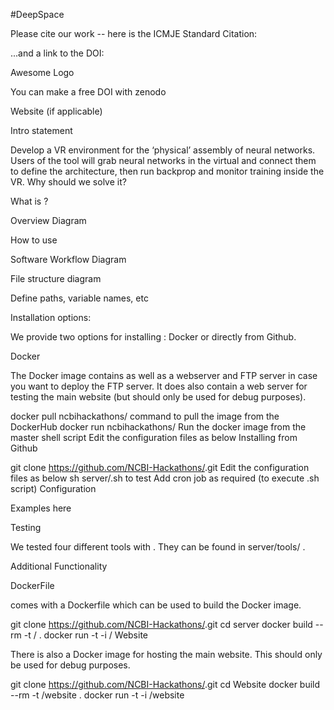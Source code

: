 #DeepSpace

Please cite our work -- here is the ICMJE Standard Citation:

...and a link to the DOI:

Awesome Logo

You can make a free DOI with zenodo

Website (if applicable)

Intro statement

Develop a VR environment for the ‘physical’ assembly of neural networks. Users of the tool will grab neural networks in the virtual and connect them to define the architecture, then run backprop and monitor training inside the VR.
Why should we solve it?

What is ?

Overview Diagram

How to use

Software Workflow Diagram

File structure diagram

Define paths, variable names, etc

Installation options:

We provide two options for installing : Docker or directly from Github.

Docker

The Docker image contains as well as a webserver and FTP server in case you want to deploy the FTP server. It does also contain a web server for testing the main website (but should only be used for debug purposes).

docker pull ncbihackathons/<this software> command to pull the image from the DockerHub
docker run ncbihackathons/<this software> Run the docker image from the master shell script
Edit the configuration files as below
Installing from Github

git clone https://github.com/NCBI-Hackathons/<this software>.git
Edit the configuration files as below
sh server/<this software>.sh to test
Add cron job as required (to execute .sh script)
Configuration

Examples here

Testing

We tested four different tools with . They can be found in server/tools/ .

Additional Functionality

DockerFile

comes with a Dockerfile which can be used to build the Docker image.

git clone https://github.com/NCBI-Hackathons/<this software>.git
cd server
docker build --rm -t <this software>/<this software> .
docker run -t -i <this software>/<this software>
Website

There is also a Docker image for hosting the main website. This should only be used for debug purposes.

git clone https://github.com/NCBI-Hackathons/<this software>.git
cd Website
docker build --rm -t <this software>/website .
docker run -t -i <this software>/website
